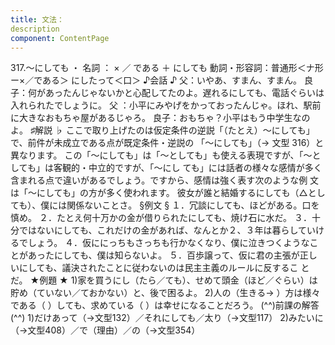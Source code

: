 ```yaml
---
title: 文法：
description
component: ContentPage
---
```



317.～にしても ・
名詞 ： × ／ である ＋ にしても
動詞・形容詞：普通形＜ナ形ー×／である＞ にしたって＜口＞
♪会話 ♪
父：いやあ、すまん、すまん。
良子：何があったんじゃないかと心配してたのよ。遅れるにしても、電話ぐらいは入れられたでしょうに。 父 ：小平にみやげをかっておったんじゃ。ほれ、駅前に大きなおもちゃ屋があるじゃろ。 良子：おもちゃ？小平はもう中学生なのよ。
♯解説 ♭
ここで取り上げたのは仮定条件の逆説「（たとえ）～にしても」で、前件が未成立である点が既定条件・逆説の 「～にしても」（→ 文型 316）と異なります。
この「～にしても」は「～としても」も使える表現ですが、「～としても」は客観的・中立的ですが、「～にし ても」には話者の様々な感情が多く含まれる点で違いがあるでしょう。ですから、感情は強く表す次のような例 文は「～にしても」の方が多く使われます。
彼女が誰と結婚するにしても（△としても）、僕には関係ないことさ。
§例文 §
１．冗談にしても、ほどがある。口を慎め。
２．たとえ何十万かの金が借りられたにしても、焼け石に水だ。
３．十分ではないにしても、これだけの金があれば、なんとか２、３年は暮らしていけるでしょう。
４．仮ににっちもさっちも行かなくなり、僕に泣きつくようなことがあったにしても、僕は知らないよ。
５．百歩譲って、仮に君の主張が正しいにしても、議決されたことに従わないのは民主主義のルールに反するこ とだ。
★例題 ★
1)家を買うにし（たら／ても）、せめて頭金（ほど／ぐらい）は貯め（ていない／ておかない）と、後で困るよ。
2)人の（生きる→ ）方は様々である（ ）しても、求めている（ ）は幸せになることだろう。
(^^)前課の解答(^^)
1)だけあって（→文型132）／それにしても／太り（→文型117）
2)みたいに（→文型408）／で（理由）／の（→文型354）
